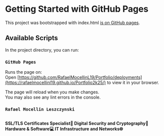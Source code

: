 # Getting Started with GitHub Pages

This project was bootstrapped with index.html [is on GitHub pages](https://rafaelmocellinl19.github.io/Portfolio2k25/).

## Available Scripts

In the project directory, you can run:

### `GitHub Pages`

Runs the page on:\
Open [https://github.com/RafaelMocellinL19/Portfolio/deployments](https://rafaelmocellinl19.github.io/Portfolio2k25/) to view it in your browser.

The page will reload when you make changes.\
You may also see any lint errors in the console.

### `Rafael Mocellin Leszczynski` ###

## ##
**SSL/TLS Certificates Specialist🔐 Digital Security and Cryptography🔐 Hardware & Software💻 IT Infrastructure and Networks🌐**
